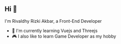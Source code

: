 
## Hi 👋

I'm Rivaldhy Rizki Akbar, a Front-End Developer

- 🔖 I'm currently learning Vuejs and Threejs
- 🎮 I also like to learn Game Developer as my hobby

<br />
